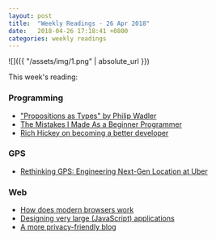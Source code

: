 ```yaml
---
layout: post
title:  "Weekly Readings - 26 Apr 2018"
date:   2018-04-26 17:18:41 +0800
categories: weekly readings
---
```


  ![]({{ "/assets/img/1.png" | absolute_url }})

This week's reading:

### Programming
* ["Propositions as Types" by Philip Wadler]["Propositions as Types" by Philip Wadler]
* [The Mistakes I Made As a Beginner Programmer][The Mistakes I Made As a Beginner Programmer]
* [Rich Hickey on becoming a better developer][Rich Hickey on becoming a better developer]

### GPS
* [Rethinking GPS: Engineering Next-Gen Location at Uber][Rethinking GPS: Engineering Next-Gen Location at Uber]

### Web
* [How does modern browsers work][How does modern browsers work]
* [Designing very large (JavaScript) applications][Designing very large (JavaScript) applications]
* [A more privacy-friendly blog][A more privacy-friendly blog]


["Propositions as Types" by Philip Wadler]:https://www.youtube.com/watch?v=IOiZatlZtGU
[A more privacy-friendly blog]:https://vincent.bernat.im/en/blog/2018-more-privacy-blog
[The Mistakes I Made As a Beginner Programmer]:https://medium.com/@samerbuna/the-mistakes-i-made-as-a-beginner-programmer-ac8b3e54c312
[How facial recognition works]:https://multimedia.scmp.com/widgets/tech/facial-recognition/index.html
[Rich Hickey on becoming a better developer]:https://gist.github.com/prakhar1989/1b0a2c9849b2e1e912fb
[Rethinking GPS: Engineering Next-Gen Location at Uber]:https://eng.uber.com/rethinking-gps/
[How does modern browsers work]:https://www.html5rocks.com/en/tutorials/internals/howbrowserswork/
[Designing very large (JavaScript) applications]:https://medium.com/@cramforce/designing-very-large-javascript-applications-6e013a3291a3


